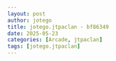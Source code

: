 ```yaml
---
layout: post
author: jotego
title: jotego.jtpaclan - bf86349
date: 2025-05-23
categories: [Arcade, jtpaclan]
tags: [jotego.jtpaclan]
---
```


